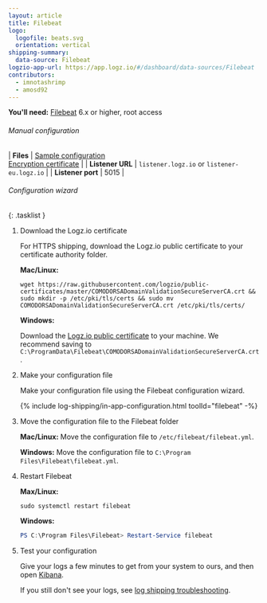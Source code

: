 ```yaml
---
layout: article
title: Filebeat
logo:
  logofile: beats.svg
  orientation: vertical
shipping-summary:
  data-source: Filebeat
logzio-app-url: https://app.logz.io/#/dashboard/data-sources/Filebeat
contributors:
  - imnotashrimp
  - amosd92
---
```


**You'll need:** [Filebeat](https://www.elastic.co/guide/en/beats/filebeat/current/filebeat-installation.html) 6.x or higher, root access

###### Manual configuration

| **Files** | [Sample configuration](https://raw.githubusercontent.com/logzio/logz-docs/master/shipping-config-samples/logz-filebeat-config.yml) <br /> [Encryption certificate](https://raw.githubusercontent.com/logzio/public-certificates/master/COMODORSADomainValidationSecureServerCA.crt) |
| **Listener URL** | `listener.logz.io` or `listener-eu.logz.io` |
| **Listener port** | 5015 |

###### Configuration wizard

{: .tasklist }
1. <span class="firstline"> Download the Logz.io certificate </span>

    For HTTPS shipping, download the Logz.io public certificate to your certificate authority folder.

    **Mac/Linux:**

    ```shell
    wget https://raw.githubusercontent.com/logzio/public-certificates/master/COMODORSADomainValidationSecureServerCA.crt && sudo mkdir -p /etc/pki/tls/certs && sudo mv COMODORSADomainValidationSecureServerCA.crt /etc/pki/tls/certs/
    ```

    **Windows:**

    Download the [Logz.io public certificate](https://raw.githubusercontent.com/logzio/public-certificates/master/COMODORSADomainValidationSecureServerCA.crt) to your machine. We recommend saving to `C:\ProgramData\Filebeat\COMODORSADomainValidationSecureServerCA.crt`.

2. <span class="firstline"> Make your configuration file </span>

    Make your configuration file using the Filebeat configuration wizard.

    <!-- logzio-filebeat-config-wizard -->

    {% include log-shipping/in-app-configuration.html toolId="filebeat" -%}

3. <span class="firstline"> Move the configuration file to the Filebeat folder </span>

    **Mac/Linux:** Move the configuration file to `/etc/filebeat/filebeat.yml`.

    **Windows:** Move the configuration file to `C:\Program Files\Filebeat\filebeat.yml`.

5. <span class="firstline"> Restart Filebeat </span>

    **Max/Linux:**

    ```shell
    sudo systemctl restart filebeat
    ```

    **Windows:**

    ```powershell
    PS C:\Program Files\Filebeat> Restart-Service filebeat
    ```

7. <span class="firstline">Test your configuration</span>

    Give your logs a few minutes to get from your system to ours, and then open [Kibana](https://app.logz.io/#/dashboard/kibana).

    If you still don't see your logs, see [log shipping troubleshooting]({{site.baseurl}}/user-guide/log-shipping/log-shipping-troubleshooting.html).
